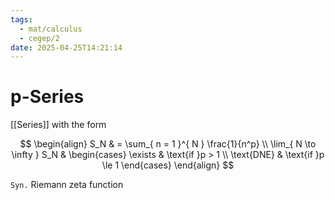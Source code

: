 ```yaml
---
tags:
  - mat/calculus
  - cegep/2
date: 2025-04-25T14:21:14
---
```


# p-Series

[[Series]] with the form

$$
\begin{align}
S_N & = \sum_{ n = 1 }^{ N } \frac{1}{n^p} \\
\lim_{ N \to \infty } S_N & \begin{cases}
\exists & \text{if }p > 1 \\
\text{DNE} & \text{if }p \le 1
\end{cases}
\end{align}
$$

`Syn.` Riemann zeta function
